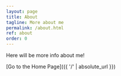 ```yaml
---
layout: page
title: About
tagline: More about me
permalink: /about.html
ref: about
order: 0
---
```


Here will be more info about me!

[Go to the Home Page]({{ '/' | absolute_url }})
